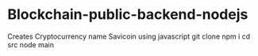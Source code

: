 # Blockchain-public-backend-nodejs
Creates Cryptocurrency name Savicoin using javascript
git clone
npm i 
cd src
node main

